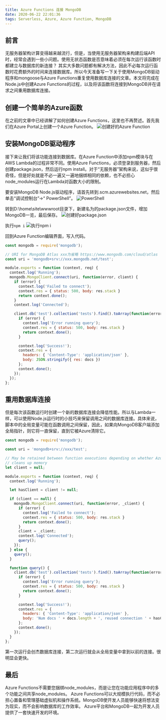 ```yaml
---
title: Azure Functions 连接 MongoDB
date: 2020-06-22 22:01:36
tags: Serverless, Azure, Azure Function, MongoDB
---
```


## 前言

无服务器架构计算变得越来越流行，但是，当使用无服务器架构来构建后端API时，经常会遇到一些小问题。使用无状态函数是否意味着必须在每次运行该函数时都建立与数据库的新连接？ 其实大多数问题都有解决方法，因此不必每次运行函数时花费额外的时间来连接数据库。所以今天准备写一下关于使用MongoDB驱动程序和mongoose与Azure Functions重复使用数据库连接的文章。本文将完成在Node.js中创建Azure Functions的过程，以及将该函数将连接到MongoDB并在请求之间重用数据库连接。

## 创建一个简单的Azure函数

在之前的文章中已经讲解了如何创建Azure Functions，这里也不再赘述。首先我们在Azure Portal上创建一个Azure Function。
![创建好的Azure Function](/images/Azure-Functions-连接-MongoDB1.jpg)

## 安装MongoDB驱动程序
接下来让我们将该功能连接到数据库。在Azure Function中添加npm模块与在AWS Lambda的过程非常不同。使用Azure Functions，必须登录到服务器，然后创建package.json，然后运行npm install。对于“无服务器”架构来说，这似乎很奇怪，但是好处就是不必一遍又一遍地捆绑相同的依赖，也不必担心node_modules运行在Lambda对函数大小的限制。

要安装MongoDB Node.js驱动程序，请首先转到<your-function-name>.scm.azurewebsites.net，然后单击“调试控制台”->“ PowerShell”。
![PowerShell](/images/Azure-Functions-连接-MongoDB2.jpg)

转到D:\home\site\wwwroot目录下，新建名为的package.json文件，增加MongoDB一览，最后保存。
![创建好package.json](/images/Azure-Functions-连接-MongoDB3.jpg)

执行`npm i`
![执行`npm i`](/images/Azure-Functions-连接-MongoDB4.jpg)


回到Azure Function编辑界面，写入代码。
``` javascript
const mongodb = require('mongodb');

// URI for MongoDB Atlas xxx为省略 https://www.mongodb.com/cloud/atlas
const uri = 'mongodb+srv://xxx.mongodb.net/test';

module.exports = function (context, req) {
  context.log('Running');
  mongodb.MongoClient.connect(uri, function(error, client) {
    if (error) {
      context.log('Failed to connect');
      context.res = { status: 500, body: res.stack }
      return context.done();
    }
    context.log('Connected');

    client.db('test').collection('tests').find().toArray(function(error, docs) {
      if (error) {
        context.log('Error running query');
        context.res = { status: 500, body: res.stack }
        return context.done();
      }

      context.log('Success!');
      context.res = {
        headers: { 'Content-Type': 'application/json' },
        body: JSON.stringify({ res: docs })
      };
      context.done();
    });
  });
};
```

## 重用数据库连接
但是每次该函数运行时创建一个新的数据库连接会降低性能。所以与Lambda一样，可以使用Node.js运行时的小技巧来保留调用之间的数据库连接。具体来说，脚本中的全局变量可能在函数调用之间保留，因此，如果向MongoDB客户端添加全局指针，则它将一直保留，直到它被Azure清除它。

``` javascript
const mongodb = require('mongodb');

const uri = 'mongodb+srv://xxx/test';

// May be retained between function executions depending on whether Azure
// cleans up memory
let client = null;

module.exports = function (context, req) {
  context.log('Running');

  let hasClient = client != null;

  if (client == null) {
    mongodb.MongoClient.connect(uri, function(error, _client) {
      if (error) {
        context.log('Failed to connect');
        context.res = { status: 500, body: res.stack }
        return context.done();
      }
      client = _client;
      context.log('Connected');
      query();
    });
  } else {
    query();
  }

  function query() {
    client.db('test').collection('tests').find().toArray(function(error, docs) {
      if (error) {
        context.log('Error running query');
        context.res = { status: 500, body: res.stack }
        return context.done();
      }

      context.log('Success!');
      context.res = {
        headers: { 'Content-Type': 'application/json' },
        body: 'Num docs ' + docs.length + ', reused connection ' + hasClient
      };
      context.done();
    });
  }
};
```
第一次运行会创杰数据库连接，第二次运行就会从全局变量中拿到以前的连接。很明显会更快。

## 最后
Azure Functions不需要您捆绑node_modules，而是让您在功能应用程序中的多个功能之间共享node_modules。
Azure Functions可以大规模执行代码，而不必担心置备和管理基础虚拟机和操作系统。MongoDB使开发人员能够快速将想法变为现实，而不会影响数据库的工作效率。 Azure平台和MongoDB一起为开发人员提供了一套快速开发的环境。
